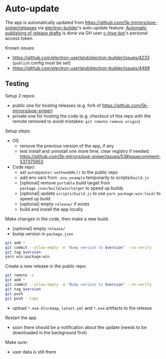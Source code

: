 # Auto-update

The app is automatically updated from https://github.com/5k-mirrors/poe-sniper/releases via [electron-builder](https://github.com/electron-userland/electron-builder)'s auto-update feature. [Automatic publishing of release drafts](https://www.electron.build/configuration/publish) is done via GH user [c-hive-bot](https://github.com/c-hive-bot)'s personal access token.

Known issues:
- https://github.com/electron-userland/electron-builder/issues/4233 (`publish` config must be set)
- https://github.com/electron-userland/electron-builder/issues/4469

## Testing

Setup 2 repos:
- public one for hosting releases (e.g. fork of https://github.com/5k-mirrors/poe-sniper)
- private one for hosting the code (e.g. checkout of this repo with the remote removed to avoid mistakes: `git remote remove origin`)

Setup steps:
- OS
  - remove the previous version of the app, if any
  - test install and uninstall one more time, clear registry if needed: https://github.com/5k-mirrors/poe-sniper/issues/53#issuecomment-537375953
- Code repo:
  - set `autoUpdater.setFeedURL()` to the public repo
  - add env vars from `.env.example` temporarily to scripts/`build.js`
  - [optional] remove `portable` build target from `package.json/build/win/target` to speed up builds
  - [optional] update `scripts/build.js` to use `yarn package:win:local` to speed up build
  - [optional] empty `release/` if exists
  - build and install the app locally

Make changes in the code, then make a new build:

- [optional] empty `release/`
- bump version in `package.json`
```sh
git add *
git commit --allow-empty -m "Bump version to $version" --no-verify
git tag $version
yarn win:package:win
```

Create a new release in the public repo:

```sh
git remote -v
git add *
git commit --allow-empty -m "Bump version to $version" --no-verify
git tag $version
git push
git push --tags
```

- upload `*.exe.blockmap`, `latest.yml` and `*.exe` artifacts to the release

Restart the app

- soon there should be a notification about the update (needs to be downloaded in the background first)

Make sure:

- user data is still there
